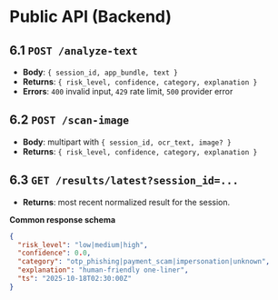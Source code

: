 # Public API (Backend)

## 6.1 `POST /analyze-text`
- **Body**: `{ session_id, app_bundle, text }`
- **Returns**: `{ risk_level, confidence, category, explanation }`
- **Errors**: `400` invalid input, `429` rate limit, `500` provider error

## 6.2 `POST /scan-image`
- **Body**: multipart with `{ session_id, ocr_text, image? }`
- **Returns**: `{ risk_level, confidence, category, explanation }`

## 6.3 `GET /results/latest?session_id=...`
- **Returns**: most recent normalized result for the session.

**Common response schema**
```json
{
  "risk_level": "low|medium|high",
  "confidence": 0.0,
  "category": "otp_phishing|payment_scam|impersonation|unknown",
  "explanation": "human-friendly one-liner",
  "ts": "2025-10-18T02:30:00Z"
}
```

